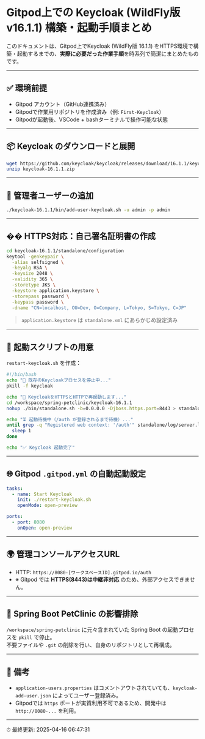 # Gitpod上での Keycloak (WildFly版 v16.1.1) 構築・起動手順まとめ

このドキュメントは、Gitpod上でKeycloak (WildFly版 16.1.1) をHTTPS環境で構築・起動するまでの、**実際に必要だった作業手順**を時系列で簡潔にまとめたものです。

---

## ✅ 環境前提

- Gitpod アカウント（GitHub連携済み）
- Gitpodで作業用リポジトリを作成済み（例: `First-Keycloak`）
- Gitpodが起動後、VSCode + bashターミナルで操作可能な状態

---

## 📦 Keycloak のダウンロードと展開

```bash
wget https://github.com/keycloak/keycloak/releases/download/16.1.1/keycloak-16.1.1.zip
unzip keycloak-16.1.1.zip
```

---

## 🔐 管理者ユーザーの追加

```bash
./keycloak-16.1.1/bin/add-user-keycloak.sh -u admin -p admin
```

---

## �� HTTPS対応：自己署名証明書の作成

```bash
cd keycloak-16.1.1/standalone/configuration
keytool -genkeypair \
  -alias selfsigned \
  -keyalg RSA \
  -keysize 2048 \
  -validity 365 \
  -storetype JKS \
  -keystore application.keystore \
  -storepass password \
  -keypass password \
  -dname "CN=localhost, OU=Dev, O=Company, L=Tokyo, S=Tokyo, C=JP"
```

> `application.keystore` は `standalone.xml` にあらかじめ設定済み

---

## 🔁 起動スクリプトの用意

`restart-keycloak.sh` を作成：

```bash
#!/bin/bash
echo "🛑 既存のKeycloakプロセスを停止中..."
pkill -f keycloak

echo "🚀 KeycloakをHTTPSとHTTPで再起動します..."
cd /workspace/spring-petclinic/keycloak-16.1.1
nohup ./bin/standalone.sh -b=0.0.0.0 -Djboss.https.port=8443 > standalone/log/server.log 2>&1 &

echo "⏳ 起動待機中（/auth が登録されるまで待機）..."
until grep -q "Registered web context: '/auth'" standalone/log/server.log; do
  sleep 1
done

echo "✅ Keycloak 起動完了"
```

---

## 🌐 Gitpod `.gitpod.yml` の自動起動設定

```yaml
tasks:
  - name: Start Keycloak
    init: ./restart-keycloak.sh
    openMode: open-preview

ports:
  - port: 8080
    onOpen: open-preview
```

---

## 🌍 管理コンソールアクセスURL

- HTTP: `https://8080-[ワークスペースID].gitpod.io/auth`
- ※ Gitpod では **HTTPS(8443)は中継非対応** のため、外部アクセスできません。

---

## 🧼 Spring Boot PetClinic の影響排除

`/workspace/spring-petclinic` に元々含まれていた Spring Boot の起動プロセスを `pkill` で停止。  
不要ファイルや `.git` の削除を行い、自身のリポジトリとして再構成。

---

## 📌 備考

- `application-users.properties` はコメントアウトされていても、`keycloak-add-user.json` によってユーザー登録済み。
- Gitpodでは `https` ポートが実質利用不可であるため、開発中は `http://8080-...` を利用。

---

⏱ 最終更新: 2025-04-16 06:47:31


